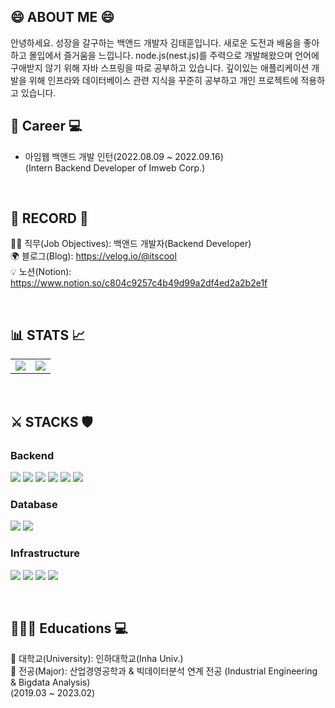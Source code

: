 ## 😄 ABOUT ME 😄
안녕하세요. 성장을 갈구하는 백앤드 개발자 김태훈입니다. 새로운 도전과 배움을 좋아하고 몰입에서 즐거움을 느낍니다. node.js(nest.js)를 주력으로 개발해왔으며 언어에 구애받지 않기 위해 자바 스프링을 따로 공부하고 있습니다. 깊이있는 애플리케이션 개발을 위해 인프라와 데이터베이스 관련 지식을 꾸준히 공부하고 개인 프로젝트에 적용하고 있습니다.
</br>

## 🏢 Career 💻
- 아임웹 백앤드 개발 인턴(2022.08.09 ~ 2022.09.16) </br>
(Intern Backend Developer of Imweb Corp.)</br>

</br>

## 🪪 RECORD 📨
 🥷🏻 직무(Job Objectives): 백앤드 개발자(Backend Developer)</br>
 🌍 블로그(Blog): https://velog.io/@itscool</br>
 💡 노션(Notion): https://www.notion.so/c804c9257c4b49d99a2df4ed2a2b2e1f</br>
 
</br>

## 📊 STATS 📈

<table>
<tr>
<td valign="top" width="50%">
<img src="https://github-readme-stats.vercel.app/api?username=kth5954&show_icons=true&theme=tokyonight">
</td>
<td valign="top" width="50%">
<img align="" src="http://mazassumnida.wtf/api/v2/generate_badge?boj=kth5954">
</td>
</table>

</br>

## ⚔️ STACKS 🛡

### Backend
<a><img src="https://img.shields.io/badge/nodejs-339933?style=flat-square&logo=Node.js&logoColor=white" /></a>
<a><img src="https://img.shields.io/badge/TypeScript-3178C6?style=flat-square&logo=typescript&logoColor=white" /></a>
<a><img src="https://img.shields.io/badge/java-%23ED8B00.svg?style=flat-square&logo=java&logoColor=white"/></a>
<a><img src="https://img.shields.io/badge/nestJS-E0234E?style=flat-square&logo=nestJS&logoColor=white" /></a>
<a><img src="https://img.shields.io/badge/express-000000?style=flat-square&logo=express&logoColor=white"/></a>
<a><img src="https://img.shields.io/badge/spring-%236DB33F.svg?style=flat-square&logo=spring&logoColor=white"/></a>


### Database
<a><img src="https://img.shields.io/badge/MySQL-4479A1?style=flat-square&logo=mySQL&logoColor=white"/></a>
<a><img src="https://img.shields.io/badge/MongoDB-47A248?style=flat-square&logo=MongoDB&logoColor=white"/></a>

### Infrastructure
<a><img src="https://img.shields.io/badge/Redis-DC382D?style=flat-square&logo=Redis&logoColor=white"/></a>
<a><img src="https://img.shields.io/badge/Docker-2496ED?style=flat-square&logo=Docker&logoColor=white"/></a>
<a><img src="https://img.shields.io/badge/Amazon EC2-FF9900?style=flat-square&logo=Amazon EC2&logoColor=white"/></a>
<a><img src="https://img.shields.io/badge/NGINX-009639?style=flat-square&logo=NGINX&logoColor=white"/></a>

</br>

## 🧑🏻‍💻 Educations 💻
 🏫 대학교(University): 인하대학교(Inha Univ.)</br>
 📖 전공(Major): 산업경영공학과 & 빅데이터분석 연계 전공 (Industrial Engineering & Bigdata Analysis)</br>
 (2019.03 ~ 2023.02)
